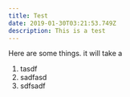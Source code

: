 ```yaml
---
title: Test
date: 2019-01-30T03:21:53.749Z
description: This is a test
---
```

Here are some things. it will take a

1. tasdf
2. sadfasd
3. sdfsadf
